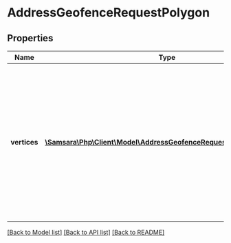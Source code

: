 # AddressGeofenceRequestPolygon

## Properties
Name | Type | Description | Notes
------------ | ------------- | ------------- | -------------
**vertices** | [**\Samsara\Php\Client\Model\AddressGeofenceRequestPolygonVertices[]**](AddressGeofenceRequestPolygonVertices.md) | The vertices of the polygon geofence. These geofence vertices describe the perimeter of the polygon, and must consist of at least 3 vertices and less than 40. | [optional] 

[[Back to Model list]](../README.md#documentation-for-models) [[Back to API list]](../README.md#documentation-for-api-endpoints) [[Back to README]](../README.md)


